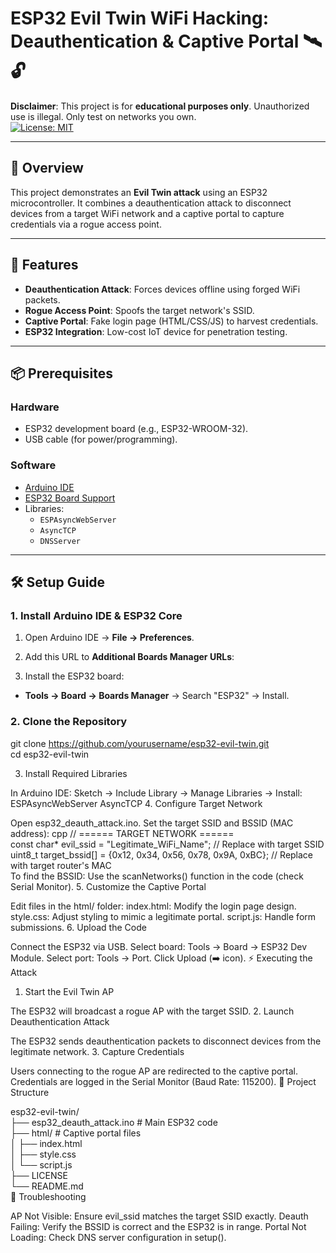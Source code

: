 # ESP32 Evil Twin WiFi Hacking: Deauthentication & Captive Portal 🛰️🔓

**Disclaimer**: This project is for **educational purposes only**. Unauthorized use is illegal. Only test on networks you own.  
[![License: MIT](https://img.shields.io/badge/License-MIT-yellow.svg)](LICENSE)

---

## 📜 Overview  
This project demonstrates an **Evil Twin attack** using an ESP32 microcontroller. It combines a deauthentication attack to disconnect devices from a target WiFi network and a captive portal to capture credentials via a rogue access point.

---

## 🚀 Features  
- **Deauthentication Attack**: Forces devices offline using forged WiFi packets.  
- **Rogue Access Point**: Spoofs the target network's SSID.  
- **Captive Portal**: Fake login page (HTML/CSS/JS) to harvest credentials.  
- **ESP32 Integration**: Low-cost IoT device for penetration testing.  

---

## 📦 Prerequisites  
### Hardware  
- ESP32 development board (e.g., ESP32-WROOM-32).  
- USB cable (for power/programming).  

### Software  
- [Arduino IDE](https://www.arduino.cc/en/software)  
- [ESP32 Board Support](https://docs.espressif.com/projects/arduino-esp32/en/latest/installing.html)  
- Libraries:  
  - `ESPAsyncWebServer`  
  - `AsyncTCP`  
  - `DNSServer`  

---

## 🛠️ Setup Guide  

### 1. Install Arduino IDE & ESP32 Core  
1. Open Arduino IDE → **File → Preferences**.  
2. Add this URL to **Additional Boards Manager URLs**:


3. Install the ESP32 board:  
- **Tools → Board → Boards Manager** → Search "ESP32" → Install.  

### 2. Clone the Repository  

git clone https://github.com/yourusername/esp32-evil-twin.git  
cd esp32-evil-twin


3. Install Required Libraries

In Arduino IDE:
Sketch → Include Library → Manage Libraries → Install:
ESPAsyncWebServer
AsyncTCP
4. Configure Target Network

Open esp32_deauth_attack.ino.
Set the target SSID and BSSID (MAC address):
cpp
// ====== TARGET NETWORK ======  
const char* evil_ssid = "Legitimate_WiFi_Name"; // Replace with target SSID  
uint8_t target_bssid[] = {0x12, 0x34, 0x56, 0x78, 0x9A, 0xBC}; // Replace with target router's MAC  
To find the BSSID:
Use the scanNetworks() function in the code (check Serial Monitor).
5. Customize the Captive Portal

Edit files in the html/ folder:
index.html: Modify the login page design.
style.css: Adjust styling to mimic a legitimate portal.
script.js: Handle form submissions.
6. Upload the Code

Connect the ESP32 via USB.
Select board: Tools → Board → ESP32 Dev Module.
Select port: Tools → Port.
Click Upload (➡️ icon).
⚡ Executing the Attack

1. Start the Evil Twin AP

The ESP32 will broadcast a rogue AP with the target SSID.
2. Launch Deauthentication Attack

The ESP32 sends deauthentication packets to disconnect devices from the legitimate network.
3. Capture Credentials

Users connecting to the rogue AP are redirected to the captive portal.
Credentials are logged in the Serial Monitor (Baud Rate: 115200).
📁 Project Structure

esp32-evil-twin/  
├── esp32_deauth_attack.ino  # Main ESP32 code  
├── html/                    # Captive portal files  
│   ├── index.html  
│   ├── style.css  
│   └── script.js  
├── LICENSE  
└── README.md  
🔧 Troubleshooting

AP Not Visible: Ensure evil_ssid matches the target SSID exactly.
Deauth Failing: Verify the BSSID is correct and the ESP32 is in range.
Portal Not Loading: Check DNS server configuration in setup().
